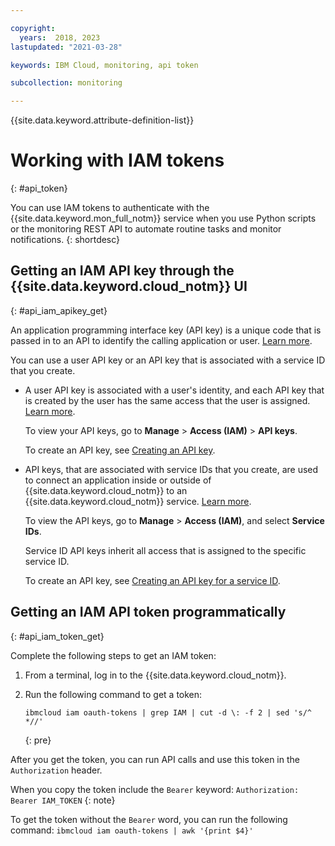 ```yaml
---

copyright:
  years:  2018, 2023
lastupdated: "2021-03-28"

keywords: IBM Cloud, monitoring, api token

subcollection: monitoring

---
```


{{site.data.keyword.attribute-definition-list}}


# Working with IAM tokens
{: #api_token}

You can use IAM tokens to authenticate with the {{site.data.keyword.mon_full_notm}} service when you use Python scripts or the monitoring REST API to automate routine tasks and monitor notifications.
{: shortdesc}

## Getting an IAM API key through the {{site.data.keyword.cloud_notm}} UI
{: #api_iam_apikey_get}

An application programming interface key (API key) is a unique code that is passed in to an API to identify the calling application or user. [Learn more](/docs/account?topic=account-manapikey).

You can use a user API key or an API key that is associated with a service ID that you create.

* A user API key is associated with a user's identity, and each API key that is created by the user has the same access that the user is assigned. [Learn more](/docs/account?topic=account-userapikey).

    To view your API keys, go to **Manage** &gt; **Access (IAM)** &gt; **API keys**.

    To create an API key, see [Creating an API key](/docs/account?topic=account-userapikey#create_user_key).

* API keys, that are associated with service IDs that you create, are used to connect an application inside or outside of {{site.data.keyword.cloud_notm}}
 to an {{site.data.keyword.cloud_notm}} service. [Learn more](/docs/account?topic=account-serviceidapikeys#serviceidapikeys).

    To view the API keys, go to **Manage** &gt; **Access (IAM)**, and select **Service IDs**.

    Service ID API keys inherit all access that is assigned to the specific service ID.

    To create an API key, see [Creating an API key for a service ID](/docs/account?topic=account-serviceidapikeys#create_service_key).



## Getting an IAM API token programmatically
{: #api_iam_token_get}

Complete the following steps to get an IAM token:

1. From a terminal, log in to the {{site.data.keyword.cloud_notm}}.

2. Run the following command to get a token:

    ```text
    ibmcloud iam oauth-tokens | grep IAM | cut -d \: -f 2 | sed 's/^ *//'
    ```
    {: pre}


After you get the token, you can run API calls and use this token in the `Authorization` header.

When you copy the token include the `Bearer` keyword: `Authorization: Bearer IAM_TOKEN`
{: note}

To get the token without the `Bearer` word, you can run the following command: `ibmcloud iam oauth-tokens | awk '{print $4}'`
